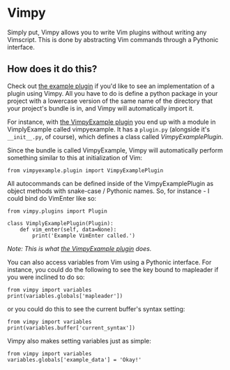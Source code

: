 Vimpy
=====

Simply put, Vimpy allows you to write Vim plugins without writing any
Vimscript. This is done by abstracting Vim commands through a Pythonic
interface.

How does it do this?
------------------

Check out [the example plugin][ExamplePlugin] if you'd like to see an
implementation of a plugin using Vimpy. All you have to do is define a python
package in your project with a lowercase version of the same name of the
directory that your project's bundle is in, and Vimpy will automatically import
it.

For instance, with [the VimpyExample plugin][ExamplePlugin] you end up with a
module in VimplyExample called vimpyexample. It has a `plugin.py` (alongside
it's `__init__.py`, of course), which defines a class called
*VimpyExamplePlugin*.

Since the bundle is called VimpyExample, Vimpy will automatically perform
something similar to this at initialization of Vim:

    from vimpyexample.plugin import VimpyExamplePlugin

All autocommands can be defined inside of the VimpyExamplePlugin as object
methods with snake-case / Pythonic names. So, for instance - I could bind do
VimEnter like so:

    from vimpy.plugins import Plugin

    class VimplyExamplePlugin(Plugin):
        def vim_enter(self, data=None):
            print('Example VimEnter called.')

*Note: This is what [the VimpyExample plugin][ExamplePlugin] does.*

You can also access variables from Vim using a Pythonic interface. For
instance, you could do the following to see the key bound to mapleader if you
were inclined to do so:

    from vimpy import variables
    print(variables.globals['mapleader'])

or you could do this to see the current buffer's syntax setting:

    from vimpy import variables
    print(variables.buffer['current_syntax'])

Vimpy also makes setting variables just as simple:

    from vimpy import variables
    variables.globals['example_data'] = 'Okay!'
    

[ExamplePlugin]: https://github.com/LimpidTech/VimpyExample

